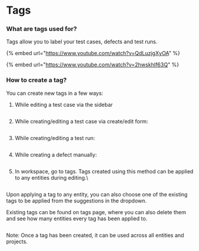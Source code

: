 # Tags

### What are tags used for?

Tags allow you to label your test cases, defects and test runs.

{% embed url="https://www.youtube.com/watch?v=QdLuzjgXyOA" %}

{% embed url="https://www.youtube.com/watch?v=2hwskhIf63Q" %}

### How to create a tag? <a href="#h_f5b003a3eb" id="h_f5b003a3eb"></a>

You can create new tags in a few ways:

1.  While editing a test case via the sidebar



    <figure><img src="https://qase.intercom-attachments-7.com/i/o/597225298/7b1c3684879a18b7e33263cc/hF-m0LqoVz3d4QVQeYkZOrplJEs9UqUSjwn4XIyUwgw1xV3nmo11GYy-wTWMWXSxAiGePwl8w75fRo8hnqj-INABE2up2KALaB5q8IseQh8AbOnW5ikMX3I6wirMLudp25zYEtR6xiEk-ZYa_msrHvePJCo-5FzO-fBFWk--1VT4jnhvcc9yg_QSkg" alt=""><figcaption></figcaption></figure>
2.  While creating/editing a test case via create/edit form:



    <figure><img src="https://qase.intercom-attachments-7.com/i/o/597225363/64054081d52182caa65c13ea/MJhDRBNBXgxzLYOjs73hV_JMXvS-d8o5O1MAIqk3PKhNM-mD3MvdXB94mBNdrQjwHmAaJDF6WjFIJhhmQaKRFk5GKVl5CEDFBdnQFhrNsltDi-hrVgc8V9fyc3qTyCcZJrfqT7JpnueFhvsdJp5yA2s9F0iqHsjZvHTkJXd4Oct5FLwk6xwwCwnyNg" alt=""><figcaption></figcaption></figure>
3.  While creating/editing a test run:



    <figure><img src="https://qase.intercom-attachments-7.com/i/o/597225433/7bbe593a1768daedde26df17/XPwYxbT4GE3eHHD9MtBN9KPTGt46axqHAQTRl75dh4z3k9VEwwExZ24oY7174-pFs6Dd-OAsu4ZfRT45m-WHIjjFOjgVB6uJmGYu2jxa3WG0aiE4AuOoOwREgWCe8Pau2piSrw3Iqbznq1VP7S1jm5qQtEszbta3y1H9KbZX6yZgcynH_1nX0062ow" alt=""><figcaption></figcaption></figure>
4.  While creating a defect manually:



    <figure><img src="https://qase.intercom-attachments-7.com/i/o/597225473/ffc0a1f955282a0ed5ecb8d2/ZZgrgegPeO637-_lVZmic4cnm6cKWcAO8LI-S8R20I6Q0FcGo_eyab9G5um-dcaVBOmO6nUi0I5AOS_QGqo1f0sAA4oK6--luN7DkfcXYWES_sYCU9Zlejht2agoQ4oq8I8d6Qctpumn1iYH_PA6tWtHxIWVyPUm_6wgiX9yMB_BqJbUBFBENd8emw" alt=""><figcaption></figcaption></figure>
5.  In workspace, go to tags. Tags created using this method can be applied to any entities during editing.\


    <figure><img src="https://qase.intercom-attachments-7.com/i/o/597225516/af9a0ce846b3adb4e43fefa3/imyNB9YAdpLOje-nOw8KnugeR46BAS767-S_-mdDqheaUmkm50ugI8g0qHK5O3CzH0vSpKkZRTAXcSS_Tq82rY6QPYbzffmTwebeK13VPdg58ITo3gwGN3kxkOCY0VBsGeGVMvFjpoZ_NyhKEuOeRCFcXE7PnCmYUn9DwTGK4doJGJb9EAI-RDT_Nw" alt=""><figcaption></figcaption></figure>

Upon applying a tag to any entity, you can also choose one of the existing tags to be applied from the suggestions in the dropdown.

Existing tags can be found on tags page, where you can also delete them and see how many entities every tag has been applied to.

<figure><img src="https://qase.intercom-attachments-7.com/i/o/597225530/a9cae3453efca43340d84ba8/z7sSqVAKV6c6PJd-OpmqGdAoLIkqbJjQ5OjgGFHJ-zUl9sZoRgd09hUmPBESsGq8jmD-1lyyEFwNmKP_Mcr4ZBJ4ZUi_VMHWTz8_GvRHq6PMhmFmsiM3RUNiDIkMWuyIA7gkXMLtcZlo8CV4roJWSl-bOgNHusrIL4HEftLq4eI3tYJ3w5kgZAUETA" alt=""><figcaption></figcaption></figure>

Note: Once a tag has been created, it can be used across all entities and projects.
